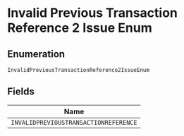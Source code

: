 
# Invalid Previous Transaction Reference 2 Issue Enum

## Enumeration

`InvalidPreviousTransactionReference2IssueEnum`

## Fields

| Name |
|  --- |
| `INVALIDPREVIOUSTRANSACTIONREFERENCE` |

